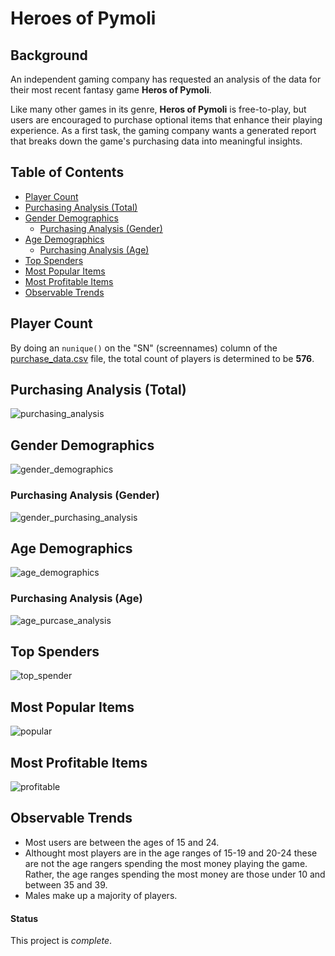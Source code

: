 # Heroes of Pymoli

## Background

An independent gaming company has requested an analysis of the data for their most recent fantasy game **Heros of Pymoli**. 

Like many other games in its genre, **Heros of Pymoli** is free-to-play, but users are encouraged to purchase optional items that enhance their playing experience. As a first task, the gaming company wants a generated report that breaks down the game's purchasing data into meaningful insights.

## Table of Contents 
* [Player Count](#player-count)
* [Purchasing Analysis (Total)](#purchasing-analysis-total)
* [Gender Demographics](#gender-demographics)
  * [Purchasing Analysis (Gender)](#purchasing-analysis-gender)
* [Age Demographics](#age-demographics)
  * [Purchasing Analysis (Age)](#purchasing-analysis-age)
* [Top Spenders](#top-spenders)
* [Most Popular Items](#most-populat-items)
* [Most Profitable Items](#most-profitable-items)
* [Observable Trends](#observable-trends)

## Player Count 
By doing an `nunique()` on the "SN" (screennames) column of the [purchase_data.csv](https://github.com/cveras33/pandas-challenge/blob/master/Resources/purchase_data.csv) file, the total count of players is determined to be **576**. 

## Purchasing Analysis (Total)

![purchasing_analysis](https://github.com/cveras33/pandas-challenge/blob/master/Images/purchasing_analysis.png)

## Gender Demographics

![gender_demographics](https://github.com/cveras33/pandas-challenge/blob/master/Images/gender_demographics.png)

### Purchasing Analysis (Gender)

![gender_purchasing_analysis](https://github.com/cveras33/pandas-challenge/blob/master/Images/gender_purchasing_analysis.png)

## Age Demographics

![age_demographics](https://github.com/cveras33/pandas-challenge/blob/master/Images/age_demographics.png)

### Purchasing Analysis (Age)

![age_purcase_analysis](https://github.com/cveras33/pandas-challenge/blob/master/Images/age_purchase_analysis.png)

## Top Spenders

![top_spender](https://github.com/cveras33/pandas-challenge/blob/master/Images/top_spenders.png)

## Most Popular Items

![popular](https://github.com/cveras33/pandas-challenge/blob/master/Images/most_popular_items.png)

## Most Profitable Items

![profitable](https://github.com/cveras33/pandas-challenge/blob/master/Images/most_profitable_items.png)

## Observable Trends
* Most users are between the ages of 15 and 24.
* Althought most players are in the age ranges of 15-19 and 20-24 these are not the age rangers spending the most money playing the game. Rather, the age ranges spending the most money are those under 10 and between 35 and 39.
* Males make up a majority of players.

#### Status 
This project is *complete*. 
